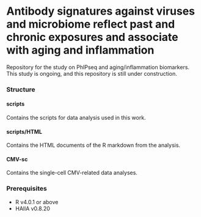 # Antibody signatures against viruses and microbiome reflect past and chronic exposures and associate with aging and inflammation
Repository for the study on PhIPseq and aging/inflammation biomarkers. 
This study is ongoing, and this repository is still under construction.

### Structure
#### scripts
Contains the scripts for data analysis used in this work.
#### scripts/HTML
Contains the HTML documents of the R markdown from the analysis.
#### CMV-sc
Contains the single-cell CMV-related data analyses.

### Prerequisites
* R v4.0.1 or above
* HAllA v0.8.20
